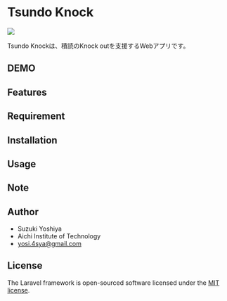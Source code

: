 # Tsundo Knock

![](https://github.com/Lium1126/TsundoKnock/blob/master/public/images/rogo.png)

Tsundo Knockは、積読のKnock outを支援するWebアプリです。

## DEMO

## Features

## Requirement

## Installation

## Usage

## Note

## Author

- Suzuki Yoshiya
- Aichi Institute of Technology
- yosi.4sya@gmail.com

## License

The Laravel framework is open-sourced software licensed under the [MIT license](https://github.com/laravel/framework/blob/8.x/LICENSE.md).
